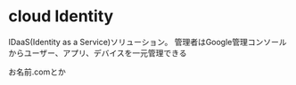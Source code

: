 # cloud Identity

IDaaS(Identity as a Service)ソリューション。
管理者はGoogle管理コンソールからユーザー、アプリ、デバイスを一元管理できる


お名前.comとか